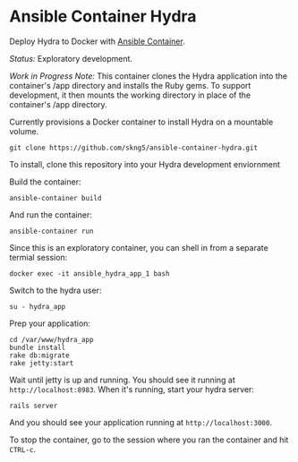 # Ansible Container Hydra

Deploy Hydra to Docker with [Ansible Container](https://github.com/ansible/ansible-container).

*Status:* Exploratory development.

*Work in Progress Note:* This container clones the Hydra application into the container's /app directory and
installs the Ruby gems. To support development, it then mounts the working directory in
place of the container's /app directory.

Currently provisions a Docker container to install Hydra on a mountable volume.

    git clone https://github.com/skng5/ansible-container-hydra.git

To install, clone this repository into your Hydra development enviornment

Build the container:

    ansible-container build

And run the container:

    ansible-container run

Since this is an exploratory container, you can shell in from a separate termial session:

    docker exec -it ansible_hydra_app_1 bash

Switch to the hydra user:

    su - hydra_app

Prep your application:

    cd /var/www/hydra_app
    bundle install
    rake db:migrate
    rake jetty:start

Wait until jetty is up and running. You should see it running at `http://localhost:8983`.
When it's running, start your hydra server:

    rails server

And you should see your application running at `http://localhost:3000`.

To stop the container, go to the session where you ran the container and hit `CTRL-c`.

